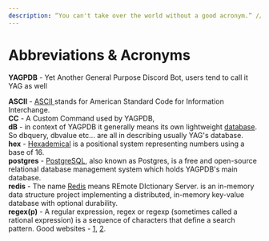 ```yaml
---
description: “You can't take over the world without a good acronym.” // C.S. Woolley
---
```


# Abbreviations & Acronyms

**YAGPDB** - Yet Another General Purpose Discord Bot, users tend to call it YAG as well  
  
**ASCII** - [ASCII ](https://ascii.cl/)stands for American Standard Code for Information Interchange.  
**CC** - A Custom Command used by YAGPDB,  
**dB** - in context of YAGPDB it generally means its own lightweight [database](https://docs.yagpdb.xyz/reference/templates#database). So dbquery, dbvalue etc... are all in describing usually YAG's database.  
**hex** - [Hexademical](https://en.wikipedia.org/wiki/Hexadecimal) is a positional system representing numbers using a base of 16.  
**postgres** - [PostgreSQL](https://www.postgresql.org/), also known as Postgres, is a free and open-source relational database management system which holds YAGPDB's main database.  
**redis** - The name [Redis](https://github.com/antirez/redis) means REmote DIctionary Server.  is an in-memory data structure project implementing a distributed, in-memory key-value database with optional durability.  
**regex\(p\)** -  A regular expression, regex or regexp \(sometimes called a rational expression\) is a sequence of characters that define a search pattern. Good websites - [1](http://www.regular-expressions.info/), [2](https://regex101.com/?flavor=golang).


